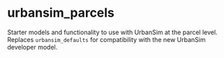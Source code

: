 # urbansim_parcels

Starter models and functionality to use with UrbanSim at the parcel level.
Replaces `urbansim_defaults` for compatibility with the new
UrbanSim developer model.